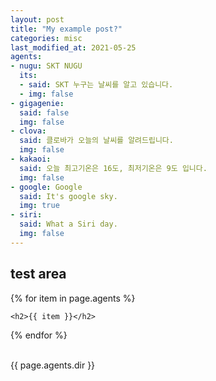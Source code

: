 ```yaml
---
layout: post
title: "My example post?"
categories: misc
last_modified_at: 2021-05-25
agents:
- nugu: SKT NUGU
  its:
  - said: SKT 누구는 날씨를 알고 있습니다.
  - img: false
- gigagenie:
  said: false
  img: false
- clova:
  said: 클로바가 오늘의 날씨를 알려드립니다.
  img: false
- kakaoi:
  said: 오늘 최고기온은 16도, 최저기온은 9도 입니다.
  img: false
- google: Google
  said: It's google sky.
  img: true
- siri:
  said: What a Siri day.
  img: false
---
```


<h2>test area</h2>

{% for item in page.agents %}

    <h2>{{ item }}</h2>

{% endfor %}

<br>
{{ page.agents.dir }}
